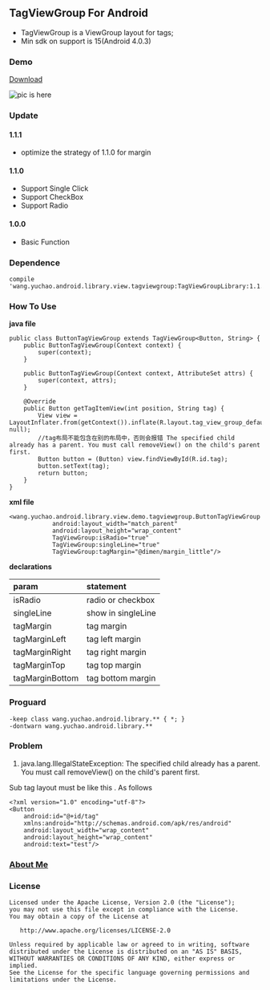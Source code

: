 ## TagViewGroup For Android

- TagViewGroup is a ViewGroup layout for tags;
- Min sdk on support is 15(Android 4.0.3)

### Demo

[Download](https://codeload.github.com/yuchao-wang/TagViewGroup/zip/master)

![pic is here](https://github.com/yuchao-wang/TagViewGroup/blob/master/image/screenshot.png)

### Update

#### 1.1.1 

- optimize the strategy of 1.1.0 for margin 

#### 1.1.0

- Support Single Click
- Support CheckBox 
- Support Radio

#### 1.0.0

- Basic Function

### Dependence 

```
compile 'wang.yuchao.android.library.view.tagviewgroup:TagViewGroupLibrary:1.1.2'
```

### How To Use

**java file** 

```
public class ButtonTagViewGroup extends TagViewGroup<Button, String> {
    public ButtonTagViewGroup(Context context) {
        super(context);
    }
    
    public ButtonTagViewGroup(Context context, AttributeSet attrs) {
        super(context, attrs);
    }

    @Override
    public Button getTagItemView(int position, String tag) {
        View view = LayoutInflater.from(getContext()).inflate(R.layout.tag_view_group_default_button, null);
        //tag布局不能包含在别的布局中，否则会报错 The specified child already has a parent. You must call removeView() on the child's parent first.
        Button button = (Button) view.findViewById(R.id.tag);
        button.setText(tag);
        return button;
    }
}
```

**xml file**

```
<wang.yuchao.android.library.view.demo.tagviewgroup.ButtonTagViewGroup
            android:layout_width="match_parent"
            android:layout_height="wrap_content"
            TagViewGroup:isRadio="true"
            TagViewGroup:singleLine="true"
            TagViewGroup:tagMargin="@dimen/margin_little"/>
```

**declarations**

|param|statement|
|:---|:---|
|isRadio|radio or checkbox|
|singleLine|show in singleLine|
|tagMargin|tag margin|
|tagMarginLeft|tag left margin|
|tagMarginRight|tag right margin|
|tagMarginTop|tag top margin|
|tagMarginBottom|tag bottom margin|

### Proguard

```
-keep class wang.yuchao.android.library.** { *; }
-dontwarn wang.yuchao.android.library.**
```

### Problem

1. java.lang.IllegalStateException: The specified child already has a parent. You must call removeView() on the child's parent first.

Sub tag layout must be like this . As follows

```
<?xml version="1.0" encoding="utf-8"?>
<Button
    android:id="@+id/tag"
    xmlns:android="http://schemas.android.com/apk/res/android"
    android:layout_width="wrap_content"
    android:layout_height="wrap_content"
    android:text="test"/>
```

### [About Me](http://yuchao.wang)


### License

```
Licensed under the Apache License, Version 2.0 (the "License");
you may not use this file except in compliance with the License.
You may obtain a copy of the License at

   http://www.apache.org/licenses/LICENSE-2.0

Unless required by applicable law or agreed to in writing, software
distributed under the License is distributed on an "AS IS" BASIS,
WITHOUT WARRANTIES OR CONDITIONS OF ANY KIND, either express or implied.
See the License for the specific language governing permissions and
limitations under the License.
```